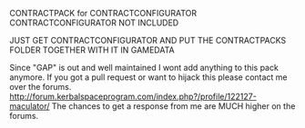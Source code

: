 CONTRACTPACK for CONTRACTCONFIGURATOR  
CONTRACTCONFIGURATOR NOT INCLUDED

JUST GET CONTRACTCONFIGURATOR AND PUT THE CONTRACTPACKS FOLDER TOGETHER WITH IT IN GAMEDATA

Since "GAP" is out and well maintained I wont add anything to this pack anymore.
If you got a pull request or want to hijack this please contact me over the forums.
http://forum.kerbalspaceprogram.com/index.php?/profile/122127-maculator/
The chances to get a response from me are MUCH higher on the forums.

